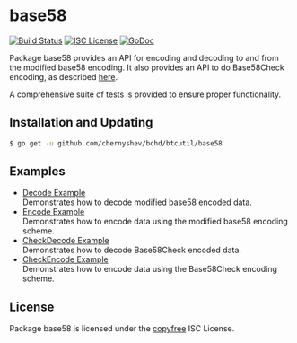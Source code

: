 base58
==========

[![Build Status](http://img.shields.io/travis/btcsuite/btcutil.svg)](https://travis-ci.org/btcsuite/btcutil)
[![ISC License](http://img.shields.io/badge/license-ISC-blue.svg)](http://copyfree.org)
[![GoDoc](https://img.shields.io/badge/godoc-reference-blue.svg)](http://godoc.org/github.com/chernyshev/bchd/btcutil/base58)

Package base58 provides an API for encoding and decoding to and from the
modified base58 encoding.  It also provides an API to do Base58Check encoding,
as described [here](https://en.bitcoin.it/wiki/Base58Check_encoding).

A comprehensive suite of tests is provided to ensure proper functionality.

## Installation and Updating

```bash
$ go get -u github.com/chernyshev/bchd/btcutil/base58
```

## Examples

* [Decode Example](http://godoc.org/github.com/chernyshev/bchd/btcutil/base58#example-Decode)  
  Demonstrates how to decode modified base58 encoded data.
* [Encode Example](http://godoc.org/github.com/chernyshev/bchd/btcutil/base58#example-Encode)  
  Demonstrates how to encode data using the modified base58 encoding scheme.
* [CheckDecode Example](http://godoc.org/github.com/chernyshev/bchd/btcutil/base58#example-CheckDecode)  
  Demonstrates how to decode Base58Check encoded data.
* [CheckEncode Example](http://godoc.org/github.com/chernyshev/bchd/btcutil/base58#example-CheckEncode)  
  Demonstrates how to encode data using the Base58Check encoding scheme.

## License

Package base58 is licensed under the [copyfree](http://copyfree.org) ISC
License.
